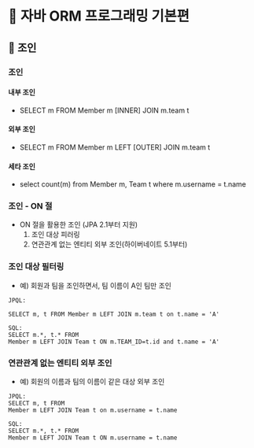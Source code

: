 # :book: 자바 ORM 프로그래밍 기본편

## :pushpin: 조인

### 조인

#### 내부 조인

- SELECT m FROM Member m [INNER] JOIN m.team t

#### 외부 조인

- SELECT m FROM Member m LEFT [OUTER] JOIN m.team t

#### 세타 조인

- select count(m) from Member m, Team t where m.username = t.name


### 조인 - ON 절

- ON 절을 활용한 조인 (JPA 2.1부터 지원)
    1. 조인 대상 피러링
    2. 연관관계 없는 엔티티 외부 조인(하이버네이트 5.1부터)
    
    
### 조인 대상 필터링

- 예) 회원과 팀을 조인하면서, 팀 이름이 A인 팀만 조인

```
JPQL:

SELECT m, t FROM Member m LEFT JOIN m.team t on t.name = 'A'
```

````
SQL:
SELECT m.*, t.* FROM
Member m LEFT JOIN Team t ON m.TEAM_ID=t.id and t.name = 'A'
````


### 연관관계 없는 엔티티 외부 조인

- 예) 회원의 이름과 팀의 이름이 같은 대상 외부 조인

````
JPQL:
SELECT m, t FROM
Member m LEFT JOIN Team t on m.username = t.name
````

````
SQL:
SELECT m.*, t.* FROM
Member m LEFT JOIN Team t ON m.username = t.name
````

